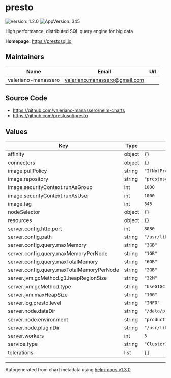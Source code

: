 # presto

![Version: 1.2.0](https://img.shields.io/badge/Version-1.2.0-informational?style=flat-square) ![AppVersion: 345](https://img.shields.io/badge/AppVersion-345-informational?style=flat-square)

High performance, distributed SQL query engine for big data

**Homepage:** <https://prestosql.io>

## Maintainers

| Name | Email | Url |
| ---- | ------ | --- |
| valeriano-manassero | valeriano.manassero@gmail.com |  |

## Source Code

* <https://github.com/valeriano-manassero/helm-charts>
* <https://github.com/prestosql/presto>

## Values

| Key | Type | Default | Description |
|-----|------|---------|-------------|
| affinity | object | `{}` |  |
| connectors | object | `{}` |  |
| image.pullPolicy | string | `"IfNotPresent"` |  |
| image.repository | string | `"prestosql/presto"` |  |
| image.securityContext.runAsGroup | int | `1000` |  |
| image.securityContext.runAsUser | int | `1000` |  |
| image.tag | int | `345` |  |
| nodeSelector | object | `{}` |  |
| resources | object | `{}` |  |
| server.config.http.port | int | `8080` |  |
| server.config.path | string | `"/usr/lib/presto/etc"` |  |
| server.config.query.maxMemory | string | `"3GB"` |  |
| server.config.query.maxMemoryPerNode | string | `"1GB"` |  |
| server.config.query.maxTotalMemory | string | `"6GB"` |  |
| server.config.query.maxTotalMemoryPerNode | string | `"2GB"` |  |
| server.jvm.gcMethod.g1.heapRegionSize | string | `"32M"` |  |
| server.jvm.gcMethod.type | string | `"UseG1GC"` |  |
| server.jvm.maxHeapSize | string | `"10G"` |  |
| server.log.presto.level | string | `"INFO"` |  |
| server.node.dataDir | string | `"/data/presto"` |  |
| server.node.environment | string | `"production"` |  |
| server.node.pluginDir | string | `"/usr/lib/presto/plugin"` |  |
| server.workers | int | `3` |  |
| service.type | string | `"ClusterIP"` |  |
| tolerations | list | `[]` |  |

----------------------------------------------
Autogenerated from chart metadata using [helm-docs v1.3.0](https://github.com/norwoodj/helm-docs/releases/v1.3.0)

